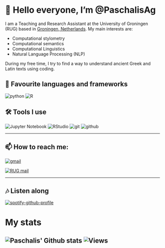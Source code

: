 # 👋 Hello everyone, I’m @PaschalisAg

I am a Teaching and Research Assistant at the University of Groningen (RUG) based in [Groningen, Netherlands](https://www.google.com/maps/@53.2185088,6.5568768,14z). My main interests are:
- Computational stylometry
- Computational semantics
- Computational Linguistics
- Natural Language Processing (NLP)

During my free time, I try to find a way to understand ancient Greek and Latin texts using coding.


## 📄 Favourite languages and frameworks

![python](https://img.shields.io/badge/Python-%2312100E.svg?logo=python&style=for-the-badge)
![R](https://img.shields.io/badge/-R-9cf)
## 🛠 Tools I use

![Jupyter Notebook](https://img.shields.io/badge/Jupyter%20Notebook-%2312100E.svg?&color=orange)
![RStudio](https://img.shields.io/badge/R%20Studio-%2312100E.svg?&color=9cf)
![git](https://img.shields.io/badge/git-%2312100E.svg?logo=git&style=for-the-badge)
![github](https://img.shields.io/badge/github-%2312100E.svg?logo=github&style=for-the-badge)

---

##  📫 How to reach me:

[![gmail](https://img.shields.io/badge/Gmail-%2312100E.svg?logo=gmail&style=for-the-badge)](pasxalisag9@gmail.com)

[![RUG mail](https://img.shields.io/badge/RUG%20mail-%2312100E.svg?logo=gmail&style=for-the-badge)](p.agapitos@rug.nl)

---

## 🎶 Listen along

[![spotify-github-profile](https://spotify-github-profile.vercel.app/api/view?uid=1114065752&cover_image=true&theme=natemoo-re&bar_color=53b14f&bar_color_cover=true)](https://open.spotify.com/track/0nUCaKwNqO5whVAhEX1A1R?si=8cc1371595b447a8)

# My stats
![Paschalis' Github stats](https://github-readme-stats.vercel.app/api?username=PaschalisAg&show_icons=true&theme=solarized-dark)
![Views](https://komarev.com/ghpvc/?username=PaschalisAg&color=0b3c7f&style=for-the-badge)
---
